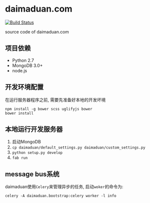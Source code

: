 daimaduan.com
=============
[![Build Status](https://travis-ci.org/DoubleCiti/daimaduan.com.svg?branch=master)](https://travis-ci.org/DoubleCiti/daimaduan.com)

source code of daimaduan.com

## 项目依赖

* Python 2.7
* MongoDB 3.0+
* node.js

## 开发环境配置

在运行服务器程序之前, 需要先准备好本地的开发坏境

```
npm install -g bower scss uglifyjs bower
bower install
```

## 本地运行开发服务器

1. 启动MongoDB
2. `cp daimaduan/default_settings.py daimaduan/custom_settings.py`
3. `python setup.py develop`
4. `fab run`

## message bus系统

daimaduan使用`Celery`来管理异步的任务, 启动`woker`的命令为:

```
celery -A daimaduan.bootstrap:celery worker -l info
```
